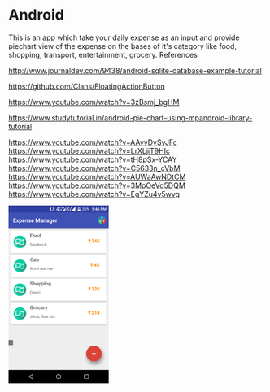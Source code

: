 # Android

This is an app which take your daily expense as an input and provide piechart view of the expense on the bases of it's category
like food, shopping, transport, entertainment, grocery.
References

http://www.journaldev.com/9438/android-sqlite-database-example-tutorial

https://github.com/Clans/FloatingActionButton

https://www.youtube.com/watch?v=3zBsmj_bgHM

https://www.studytutorial.in/android-pie-chart-using-mpandroid-library-tutorial

https://www.youtube.com/watch?v=AAvvDySvJFc 
https://www.youtube.com/watch?v=LrXLjiT9HIc 
https://www.youtube.com/watch?v=tH8pSx-YCAY 
https://www.youtube.com/watch?v=C5633n_cVbM 
https://www.youtube.com/watch?v=AUWaAwNDtCM 
https://www.youtube.com/watch?v=3MpOeVq5DQM 
https://www.youtube.com/watch?v=EgYZu4v5wvg

<img src="images/Screenshot_2017-08-29-17-46-42.png" height=350>
